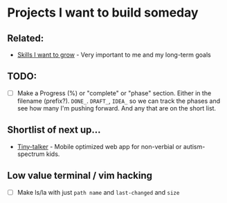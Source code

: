 # Projects I want to build someday

## Related:
- [Skills I want to grow](./skills-i-want-to-grow.md) - Very important to me and my long-term goals 


## TODO:
- [ ] Make a Progress (%) or "complete" or "phase" section. Either in the
filename (prefix?). `DONE_`. `DRAFT_`, `IDEA_` so we can track the phases and
see how many I'm pushing forward. And any that are on the short list.


## Shortlist of next up...
- [Tiny-talker](./tiny-talker.md) - Mobile optimized web app for non-verbial or
autism-spectrum kids. 



## Low value terminal / vim hacking
- [ ] Make ls/la with just `path name` and `last-changed` and `size`
